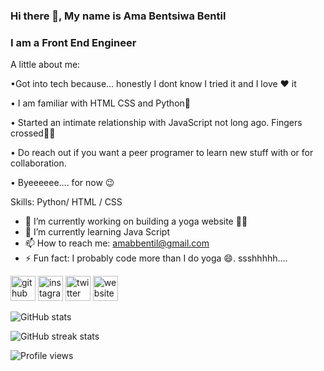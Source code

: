 ### Hi there 👋, My name is  Ama Bentsiwa Bentil
### I am a Front End Engineer

A little about me:

•Got into tech because... honestly I dont know I tried it and I love ♥ it

• I am familiar with HTML CSS and Python🐍

• Started an intimate relationship with JavaScript not long ago. Fingers crossed🤞🏿

• Do reach out if you want a peer programer to learn new stuff with or for collaboration.

• Byeeeeee.... for now 😉

Skills: Python/ HTML / CSS

- 🔭 I’m currently working on building a yoga website 💃🏽 
- 🌱 I’m currently learning Java Script  
- 📫 How to reach me: amabbentil@gmail.com 
- ⚡ Fun fact: I probably code more than I do yoga 😄. ssshhhhh.... 


[<img src='https://cdn.jsdelivr.net/npm/simple-icons@3.0.1/icons/github.svg' alt='github' height='40'>](https://github.com/Miss-Bentil)  [<img src='https://cdn.jsdelivr.net/npm/simple-icons@3.0.1/icons/instagram.svg' alt='instagram' height='40'>](https://www.instagram.com/thecute_yogi/)  [<img src='https://cdn.jsdelivr.net/npm/simple-icons@3.0.1/icons/twitter.svg' alt='twitter' height='40'>](https://twitter.com/bentsiwa_)  [<img src='https://cdn.jsdelivr.net/npm/simple-icons@3.0.1/icons/icloud.svg' alt='website' height='40'>](linktr.ee/thecute_yogi)  

![GitHub stats](https://github-readme-stats.vercel.app/api?username=Miss-Bentil&show_icons=true)  
 
![GitHub streak stats](https://github-readme-streak-stats.herokuapp.com/?user=Miss-Bentil)  

![Profile views](https://gpvc.arturio.dev/Miss-Bentil)  

